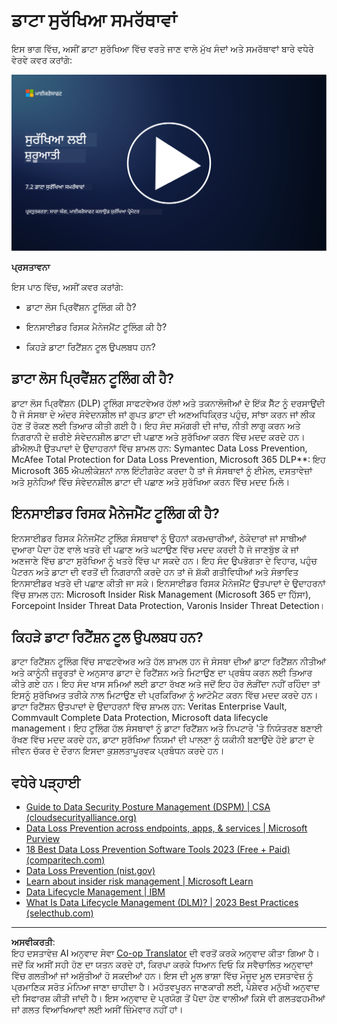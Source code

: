 <!--
CO_OP_TRANSLATOR_METADATA:
{
  "original_hash": "50697add9758e54693442d502d2d5f8a",
  "translation_date": "2025-09-04T00:55:33+00:00",
  "source_file": "7.2 Data security capabilities.md",
  "language_code": "pa"
}
-->
# ਡਾਟਾ ਸੁਰੱਖਿਆ ਸਮਰੱਥਾਵਾਂ

ਇਸ ਭਾਗ ਵਿੱਚ, ਅਸੀਂ ਡਾਟਾ ਸੁਰੱਖਿਆ ਵਿੱਚ ਵਰਤੇ ਜਾਣ ਵਾਲੇ ਮੁੱਖ ਸੰਦਾਂ ਅਤੇ ਸਮਰੱਥਾਵਾਂ ਬਾਰੇ ਵਧੇਰੇ ਵੇਰਵੇ ਕਵਰ ਕਰਾਂਗੇ:

[![ਵੀਡੀਓ ਦੇਖੋ](../../translated_images/7-2_placeholder.1f3c39f0c7cfea7ef355438079e171e047a0f79c8dc0b63ad78513b1910f7cdf.pa.png)](https://learn-video.azurefd.net/vod/player?id=0c9fff7c-e17c-4a14-ac3b-69b5a5786f55)

**ਪ੍ਰਸਤਾਵਨਾ**

ਇਸ ਪਾਠ ਵਿੱਚ, ਅਸੀਂ ਕਵਰ ਕਰਾਂਗੇ:

- ਡਾਟਾ ਲੋਸ ਪ੍ਰਿਵੈਂਸ਼ਨ ਟੂਲਿੰਗ ਕੀ ਹੈ?

- ਇਨਸਾਈਡਰ ਰਿਸਕ ਮੈਨੇਜਮੈਂਟ ਟੂਲਿੰਗ ਕੀ ਹੈ?

- ਕਿਹੜੇ ਡਾਟਾ ਰਿਟੈਂਸ਼ਨ ਟੂਲ ਉਪਲਬਧ ਹਨ?

## ਡਾਟਾ ਲੋਸ ਪ੍ਰਿਵੈਂਸ਼ਨ ਟੂਲਿੰਗ ਕੀ ਹੈ?

ਡਾਟਾ ਲੋਸ ਪ੍ਰਿਵੈਂਸ਼ਨ (DLP) ਟੂਲਿੰਗ ਸਾਫਟਵੇਅਰ ਹੱਲਾਂ ਅਤੇ ਤਕਨਾਲੋਜੀਆਂ ਦੇ ਇੱਕ ਸੈੱਟ ਨੂੰ ਦਰਸਾਉਂਦੀ ਹੈ ਜੋ ਸੰਸਥਾ ਦੇ ਅੰਦਰ ਸੰਵੇਦਨਸ਼ੀਲ ਜਾਂ ਗੁਪਤ ਡਾਟਾ ਦੀ ਅਣਅਧਿਕ੍ਰਿਤ ਪਹੁੰਚ, ਸਾਂਝਾ ਕਰਨ ਜਾਂ ਲੀਕ ਹੋਣ ਤੋਂ ਰੋਕਣ ਲਈ ਤਿਆਰ ਕੀਤੀ ਗਈ ਹੈ। ਇਹ ਸੰਦ ਸਮੱਗਰੀ ਦੀ ਜਾਂਚ, ਨੀਤੀ ਲਾਗੂ ਕਰਨ ਅਤੇ ਨਿਗਰਾਨੀ ਦੇ ਜ਼ਰੀਏ ਸੰਵੇਦਨਸ਼ੀਲ ਡਾਟਾ ਦੀ ਪਛਾਣ ਅਤੇ ਸੁਰੱਖਿਆ ਕਰਨ ਵਿੱਚ ਮਦਦ ਕਰਦੇ ਹਨ। ਡੀਐਲਪੀ ਉਤਪਾਦਾਂ ਦੇ ਉਦਾਹਰਨਾਂ ਵਿੱਚ ਸ਼ਾਮਲ ਹਨ: Symantec Data Loss Prevention, McAfee Total Protection for Data Loss Prevention, Microsoft 365 DLP**: ਇਹ Microsoft 365 ਐਪਲੀਕੇਸ਼ਨਾਂ ਨਾਲ ਇੰਟੀਗਰੇਟ ਕਰਦਾ ਹੈ ਤਾਂ ਜੋ ਸੰਸਥਾਵਾਂ ਨੂੰ ਈਮੇਲ, ਦਸਤਾਵੇਜ਼ਾਂ ਅਤੇ ਸੁਨੇਹਿਆਂ ਵਿੱਚ ਸੰਵੇਦਨਸ਼ੀਲ ਡਾਟਾ ਦੀ ਪਛਾਣ ਅਤੇ ਸੁਰੱਖਿਆ ਕਰਨ ਵਿੱਚ ਮਦਦ ਮਿਲੇ।

## ਇਨਸਾਈਡਰ ਰਿਸਕ ਮੈਨੇਜਮੈਂਟ ਟੂਲਿੰਗ ਕੀ ਹੈ?

ਇਨਸਾਈਡਰ ਰਿਸਕ ਮੈਨੇਜਮੈਂਟ ਟੂਲਿੰਗ ਸੰਸਥਾਵਾਂ ਨੂੰ ਉਹਨਾਂ ਕਰਮਚਾਰੀਆਂ, ਠੇਕੇਦਾਰਾਂ ਜਾਂ ਸਾਥੀਆਂ ਦੁਆਰਾ ਪੈਦਾ ਹੋਣ ਵਾਲੇ ਖਤਰੇ ਦੀ ਪਛਾਣ ਅਤੇ ਘਟਾਉਣ ਵਿੱਚ ਮਦਦ ਕਰਦੀ ਹੈ ਜੋ ਜਾਣਬੁੱਝ ਕੇ ਜਾਂ ਅਣਜਾਣੇ ਵਿੱਚ ਡਾਟਾ ਸੁਰੱਖਿਆ ਨੂੰ ਖਤਰੇ ਵਿੱਚ ਪਾ ਸਕਦੇ ਹਨ। ਇਹ ਸੰਦ ਉਪਭੋਗਤਾ ਦੇ ਵਿਹਾਰ, ਪਹੁੰਚ ਪੈਟਰਨ ਅਤੇ ਡਾਟਾ ਦੀ ਵਰਤੋਂ ਦੀ ਨਿਗਰਾਨੀ ਕਰਦੇ ਹਨ ਤਾਂ ਜੋ ਸ਼ੱਕੀ ਗਤੀਵਿਧੀਆਂ ਅਤੇ ਸੰਭਾਵਿਤ ਇਨਸਾਈਡਰ ਖਤਰੇ ਦੀ ਪਛਾਣ ਕੀਤੀ ਜਾ ਸਕੇ। ਇਨਸਾਈਡਰ ਰਿਸਕ ਮੈਨੇਜਮੈਂਟ ਉਤਪਾਦਾਂ ਦੇ ਉਦਾਹਰਨਾਂ ਵਿੱਚ ਸ਼ਾਮਲ ਹਨ: Microsoft Insider Risk Management (Microsoft 365 ਦਾ ਹਿੱਸਾ), Forcepoint Insider Threat Data Protection, Varonis Insider Threat Detection।

## ਕਿਹੜੇ ਡਾਟਾ ਰਿਟੈਂਸ਼ਨ ਟੂਲ ਉਪਲਬਧ ਹਨ?

ਡਾਟਾ ਰਿਟੈਂਸ਼ਨ ਟੂਲਿੰਗ ਵਿੱਚ ਸਾਫਟਵੇਅਰ ਅਤੇ ਹੱਲ ਸ਼ਾਮਲ ਹਨ ਜੋ ਸੰਸਥਾ ਦੀਆਂ ਡਾਟਾ ਰਿਟੈਂਸ਼ਨ ਨੀਤੀਆਂ ਅਤੇ ਕਾਨੂੰਨੀ ਜ਼ਰੂਰਤਾਂ ਦੇ ਅਨੁਸਾਰ ਡਾਟਾ ਦੇ ਰਿਟੈਂਸ਼ਨ ਅਤੇ ਮਿਟਾਉਣ ਦਾ ਪ੍ਰਬੰਧ ਕਰਨ ਲਈ ਤਿਆਰ ਕੀਤੇ ਗਏ ਹਨ। ਇਹ ਸੰਦ ਖਾਸ ਸਮਿਆਂ ਲਈ ਡਾਟਾ ਰੱਖਣ ਅਤੇ ਜਦੋਂ ਇਹ ਹੋਰ ਲੋੜੀਂਦਾ ਨਹੀਂ ਰਹਿੰਦਾ ਤਾਂ ਇਸਨੂੰ ਸੁਰੱਖਿਅਤ ਤਰੀਕੇ ਨਾਲ ਮਿਟਾਉਣ ਦੀ ਪ੍ਰਕਿਰਿਆ ਨੂੰ ਆਟੋਮੈਟ ਕਰਨ ਵਿੱਚ ਮਦਦ ਕਰਦੇ ਹਨ। ਡਾਟਾ ਰਿਟੈਂਸ਼ਨ ਉਤਪਾਦਾਂ ਦੇ ਉਦਾਹਰਨਾਂ ਵਿੱਚ ਸ਼ਾਮਲ ਹਨ: Veritas Enterprise Vault, Commvault Complete Data Protection, Microsoft data lifecycle management। ਇਹ ਟੂਲਿੰਗ ਹੱਲ ਸੰਸਥਾਵਾਂ ਨੂੰ ਡਾਟਾ ਰਿਟੈਂਸ਼ਨ ਅਤੇ ਨਿਪਟਾਰੇ 'ਤੇ ਨਿਯੰਤਰਣ ਬਣਾਈ ਰੱਖਣ ਵਿੱਚ ਮਦਦ ਕਰਦੇ ਹਨ, ਡਾਟਾ ਸੁਰੱਖਿਆ ਨਿਯਮਾਂ ਦੀ ਪਾਲਣਾ ਨੂੰ ਯਕੀਨੀ ਬਣਾਉਂਦੇ ਹੋਏ ਡਾਟਾ ਦੇ ਜੀਵਨ ਚੱਕਰ ਦੇ ਦੌਰਾਨ ਇਸਦਾ ਕੁਸ਼ਲਤਾਪੂਰਵਕ ਪ੍ਰਬੰਧਨ ਕਰਦੇ ਹਨ।

## ਵਧੇਰੇ ਪੜ੍ਹਾਈ

- [Guide to Data Security Posture Management (DSPM) | CSA (cloudsecurityalliance.org)](https://cloudsecurityalliance.org/blog/2023/03/31/the-big-guide-to-data-security-posture-management-dspm/)
- [Data Loss Prevention across endpoints, apps, & services | Microsoft Purview](https://youtu.be/hvqq8L_0kgI)
- [18 Best Data Loss Prevention Software Tools 2023 (Free + Paid) (comparitech.com)](https://www.comparitech.com/data-privacy-management/data-loss-prevention-tools-software/)
- [Data Loss Prevention (nist.gov)](https://tsapps.nist.gov/publication/get_pdf.cfm?pub_id=904672)
- [Learn about insider risk management | Microsoft Learn](https://learn.microsoft.com/purview/insider-risk-management?WT.mc_id=academic-96948-sayoung)
- [Data Lifecycle Management | IBM](https://www.ibm.com/topics/data-lifecycle-management)
- [What Is Data Lifecycle Management (DLM)? | 2023 Best Practices (selecthub.com)](https://www.selecthub.com/big-data-analytics/data-lifecycle-management/)

---

**ਅਸਵੀਕਰਤੀ**:  
ਇਹ ਦਸਤਾਵੇਜ਼ AI ਅਨੁਵਾਦ ਸੇਵਾ [Co-op Translator](https://github.com/Azure/co-op-translator) ਦੀ ਵਰਤੋਂ ਕਰਕੇ ਅਨੁਵਾਦ ਕੀਤਾ ਗਿਆ ਹੈ। ਜਦੋਂ ਕਿ ਅਸੀਂ ਸਹੀ ਹੋਣ ਦਾ ਯਤਨ ਕਰਦੇ ਹਾਂ, ਕਿਰਪਾ ਕਰਕੇ ਧਿਆਨ ਦਿਓ ਕਿ ਸਵੈਚਾਲਿਤ ਅਨੁਵਾਦਾਂ ਵਿੱਚ ਗਲਤੀਆਂ ਜਾਂ ਅਸੁੱਤੀਆਂ ਹੋ ਸਕਦੀਆਂ ਹਨ। ਇਸ ਦੀ ਮੂਲ ਭਾਸ਼ਾ ਵਿੱਚ ਮੌਜੂਦ ਮੂਲ ਦਸਤਾਵੇਜ਼ ਨੂੰ ਪ੍ਰਮਾਣਿਕ ਸਰੋਤ ਮੰਨਿਆ ਜਾਣਾ ਚਾਹੀਦਾ ਹੈ। ਮਹੱਤਵਪੂਰਨ ਜਾਣਕਾਰੀ ਲਈ, ਪੇਸ਼ੇਵਰ ਮਨੁੱਖੀ ਅਨੁਵਾਦ ਦੀ ਸਿਫਾਰਸ਼ ਕੀਤੀ ਜਾਂਦੀ ਹੈ। ਇਸ ਅਨੁਵਾਦ ਦੇ ਪ੍ਰਯੋਗ ਤੋਂ ਪੈਦਾ ਹੋਣ ਵਾਲੀਆਂ ਕਿਸੇ ਵੀ ਗਲਤਫਹਮੀਆਂ ਜਾਂ ਗਲਤ ਵਿਆਖਿਆਵਾਂ ਲਈ ਅਸੀਂ ਜ਼ਿੰਮੇਵਾਰ ਨਹੀਂ ਹਾਂ।  